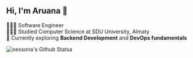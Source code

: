 ## Hi, I'm Aruana 👋

👩🏻‍💻 Software Engineer</br>
👩🏻‍🎓 Studied Computer Science at SDU University, Almaty</br>
💭 Currently exploring **Backend Development** and **DevOps fundamentals**</br>

![oessona's Github Statsa](https://github-readme-stats.vercel.app/api?username=oessona&theme=swift&hide_border=false&include_all_commits=true&count_private=true)<br/>
